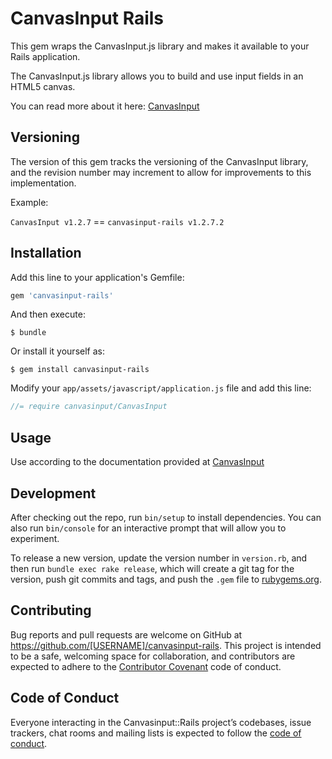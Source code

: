 # CanvasInput Rails

This gem wraps the CanvasInput.js library and makes it available to your Rails
application.

The CanvasInput.js library allows you to build and use input fields in an HTML5
canvas.

You can read more about it here:
[CanvasInput](https://goldfirestudios.com/blog/108/CanvasInput-HTML5-Canvas-Text-Input)

## Versioning

The version of this gem tracks the versioning of the CanvasInput library, and the
revision number may increment to allow for improvements to this implementation.

Example:

`CanvasInput v1.2.7` == `canvasinput-rails v1.2.7.2`

## Installation

Add this line to your application's Gemfile:

```ruby
gem 'canvasinput-rails'
```

And then execute:

    $ bundle

Or install it yourself as:

    $ gem install canvasinput-rails

Modify your `app/assets/javascript/application.js` file and add this line:

```javascript
//= require canvasinput/CanvasInput
```



## Usage

Use according to the documentation provided at [CanvasInput](https://goldfirestudios.com/blog/108/CanvasInput-HTML5-Canvas-Text-Input)

## Development

After checking out the repo, run `bin/setup` to install dependencies. You can also run `bin/console` for an interactive prompt that will allow you to experiment.

To release a new version, update the version number in `version.rb`, and then run `bundle exec rake release`, which will create a git tag for the version, push git commits and tags, and push the `.gem` file to [rubygems.org](https://rubygems.org).

## Contributing

Bug reports and pull requests are welcome on GitHub at https://github.com/[USERNAME]/canvasinput-rails. This project is intended to be a safe, welcoming space for collaboration, and contributors are expected to adhere to the [Contributor Covenant](http://contributor-covenant.org) code of conduct.

## Code of Conduct

Everyone interacting in the Canvasinput::Rails project’s codebases, issue trackers, chat rooms and mailing lists is expected to follow the [code of conduct](https://github.com/jockmca22/canvasinput-rails/blob/master/CODE_OF_CONDUCT.md).
